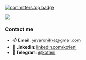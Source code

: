 [![committers.top badge](https://user-badge.committers.top/ukraine/kotleni.svg)](https://user-badge.committers.top/ukraine/kotleni)

<picture>
  <source
    srcset="https://github-readme-stats.vercel.app/api?username=kotleni&show_icons=true&theme=dark"
    media="(prefers-color-scheme: dark)"
  />
  <source
    srcset="https://github-readme-stats.vercel.app/api?username=kotleni&show_icons=true"
    media="(prefers-color-scheme: light), (prefers-color-scheme: no-preference)"
  />
  <img src="https://github-readme-stats.vercel.app/api?username=kotleni&show_icons=true" />
</picture>

### Contact me
- 📫 **Email**: [yavarenikya@gmail.com](mailto:yavarenikya@gmail.com)
- 🧭 **LinkedIn**: [linkedin.com/kotleni](https://www.linkedin.com/in/kotleni/)
- 💬 **Telegram**: [@kotleni](https://t.me/kotleni)

<!-- 0xFE426F726E20746F2064696520736F6D6577616572652EFE+0xf3+0x02  -->

